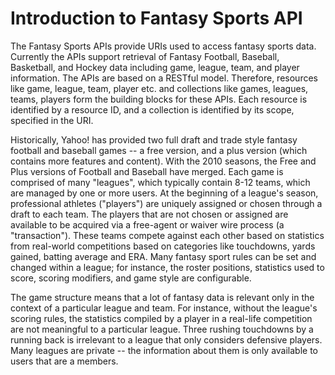 # Introduction to Fantasy Sports API

The Fantasy Sports APIs provide URIs used to access fantasy sports data. Currently the APIs support retrieval of Fantasy Football, Baseball, Basketball, and Hockey data including game, league, team, and player information. The APIs are based on a RESTful model. Therefore, resources like game, league, team, player etc. and collections like games, leagues, teams, players form the building blocks for these APIs. Each resource is identified by a resource ID, and a collection is identified by its scope, specified in the URI.

Historically, Yahoo! has provided two full draft and trade style fantasy football and baseball games -- a free version, and a plus version (which contains more features and content). With the 2010 seasons, the Free and Plus versions of Football and Baseball have merged. Each game is comprised of many "leagues", which typically contain 8-12 teams, which are managed by one or more users. At the beginning of a league's season, professional athletes ("players") are uniquely assigned or chosen through a draft to each team. The players that are not chosen or assigned are available to be acquired via a free-agent or waiver wire process (a "transaction"). These teams compete against each other based on statistics from real-world competitions based on categories like touchdowns, yards gained, batting average and ERA. Many fantasy sport rules can be set and changed within a league; for instance, the roster positions, statistics used to score, scoring modifiers, and game style are configurable.

The game structure means that a lot of fantasy data is relevant only in the context of a particular league and team. For instance, without the league's scoring rules, the statistics compiled by a player in a real-life competition are not meaningful to a particular league. Three rushing touchdowns by a running back is irrelevant to a league that only considers defensive players. Many leagues are private -- the information about them is only available to users that are a members. 